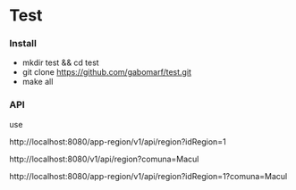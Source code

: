 # Test

### Install

- mkdir test && cd test
- git clone https://github.com/gabomarf/test.git
- make all


### API

use 

http://localhost:8080/app-region/v1/api/region?idRegion=1

http://localhost:8080/v1/api/region?comuna=Macul

http://localhost:8080/app-region/v1/api/region?idRegion=1?comuna=Macul

